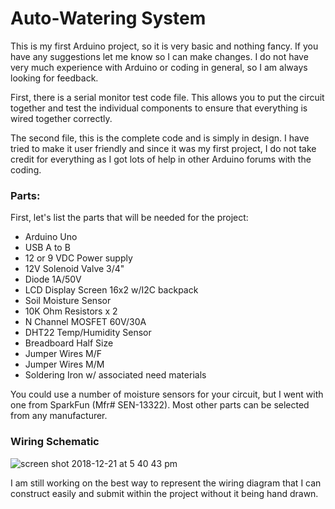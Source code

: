 # Auto-Watering System

This is my first Arduino project, so it is very basic and nothing fancy. If you have any suggestions let me know so I can make changes. I do not have very much experience with Arduino or coding in general, so I am always looking for feedback. 

First, there is a serial monitor test code file. This allows you to put the circuit together and test the individual components to ensure that everything is wired together correctly. 

The second file, this is the complete code and is simply in design. I have tried to make it user friendly and since it was my first project, I do not take credit for everything as I got lots of help in other Arduino forums with the coding. 


### Parts:

First, let's list the parts that will be needed for the project:
  - Arduino Uno
  - USB A to B
  - 12 or 9 VDC Power supply
  - 12V Solenoid Valve 3/4"
  - Diode 1A/50V
  - LCD Display Screen 16x2 w/I2C backpack
  - Soil Moisture Sensor
  - 10K Ohm Resistors x 2
  - N Channel MOSFET 60V/30A
  - DHT22 Temp/Humidity Sensor
  - Breadboard Half Size
  - Jumper Wires M/F
  - Jumper Wires M/M
  - Soldering Iron w/ associated need materials

You could use a number of moisture sensors for your circuit, but I went with one from SparkFun (Mfr# SEN-13322). Most other parts can be selected from any manufacturer. 

### Wiring Schematic

![screen shot 2018-12-21 at 5 40 43 pm](https://user-images.githubusercontent.com/34990208/50369399-de30c380-0549-11e9-8475-bc8fb541e3d6.png)

I am still working on the best way to represent the wiring diagram that I can construct easily and submit within the project without it being hand drawn. 
